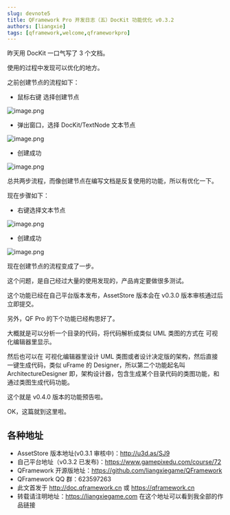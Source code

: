 ```yaml
---
slug: devnote5
title: QFramework Pro 开发日志（五）DocKit 功能优化 v0.3.2
authors: [liangxie]
tags: [qframework,welcome,qframeworkpro]
---
```


昨天用 DocKit 一口气写了 3 个文档。

使用的过程中发现可以优化的地方。

之前创建节点的流程如下：

* 鼠标右键 选择创建节点

![image.png](https://file.liangxiegame.com/d093115c-360d-4b9f-9522-ee448db5c196.png)

* 弹出窗口，选择 DocKit/TextNode 文本节点

![image.png](https://file.liangxiegame.com/33411149-700d-4185-bcd1-fb1b0497868c.png)

* 创建成功

![image.png](https://b3logfile.com/siyuan/1644121094494/assets/image-20220310104932-66vf7fw.png)

总共两步流程，而像创建节点在编写文档是反复使用的功能，所以有优化一下。

现在步骤如下：

* 右键选择文本节点

![image.png](https://file.liangxiegame.com/67735aa3-dd73-460a-86d6-a855b654496c.png)

* 创建成功

![image.png](https://file.liangxiegame.com/628c2c7b-51ed-47cd-a680-335844891626.png)

现在创建节点的流程变成了一步。

这个问题，是自己经过大量的使用发现的，产品肯定要做很多测试。

这个功能已经在自己平台版本发布，AssetStore 版本会在 v0.3.0 版本审核通过后立即提交。

另外，QF Pro 的下个功能已经构思好了。

大概就是可以分析一个目录的代码，将代码解析成类似 UML 类图的方式在 可视化编辑器里显示。

然后也可以在 可视化编辑器里设计 UML 类图或者设计决定版的架构，然后直接一键生成代码，类似 uFrame 的 Designer，所以第二个功能起名叫 ArchitectureDesigner 即，架构设计器，包含生成某个目录代码的类图功能，和通过类图生成代码功能。

这个就是 v0.4.0 版本的功能预告啦。

OK，这篇就到这里啦。

## 各种地址

* AssetStore 版本地址(v0.3.1 审核中)：http://u3d.as/SJ9
* 自己平台地址（v0.3.2 已发布)：https://www.gamepixedu.com/course/72
* QFramework 开源版地址：https://github.com/liangxiegame/QFramework
* QFramework QQ 群：623597263
* 此文首发于 http://doc.qframework.cn 或 https://qframework.cn
* 转载请注明地址：https://liangxiegame.com  在这个地址可以看到我全部的作品链接